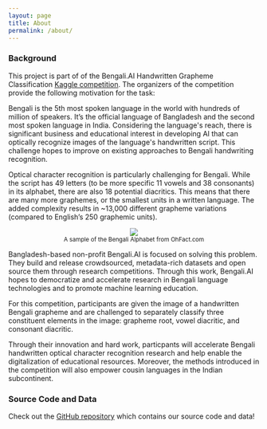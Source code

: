 ```yaml
---
layout: page
title: About
permalink: /about/
---
```


### Background

This project is part of of the Bengali.AI Handwritten Grapheme Classification [Kaggle competition](https://www.kaggle.com/c/bengaliai-cv19). The organizers of the competition provide the following motivation for the task:

Bengali is the 5th most spoken language in the world with hundreds of million of speakers. It’s the official language of Bangladesh and the second most spoken language in India. Considering the language's reach, there is significant business and educational interest in developing AI that can optically recognize images of the language's handwritten script. This challenge hopes to improve on existing approaches to Bengali handwriting recognition.

Optical character recognition is particularly challenging for Bengali. While the script has 49 letters (to be more specific 11 vowels and 38 consonants) in its alphabet, there are also 18 potential diacritics. This means that there are many more graphemes, or the smallest units in a written language. The added complexity results in ~13,000 different grapheme variations (compared to English’s 250 graphemic units).

<p align="center">
  <img src="https://ohfact.com/wp-content/uploads/2017/03/Alphabets-of-Bengali-Language.jpg">
  <br/>
  <small>A sample of the Bengali Alphabet from OhFact.com</small>
</p>

Bangladesh-based non-profit Bengali.AI is focused on solving this problem. They build and release crowdsourced, metadata-rich datasets and open source them through research competitions. Through this work, Bengali.AI hopes to democratize and accelerate research in Bengali language technologies and to promote machine learning education.

For this competition, participants are given the image of a handwritten Bengali grapheme and are challenged to separately classify three constituent elements in the image: grapheme root, vowel diacritic, and consonant diacritic.

Through their innovation and hard work, particpants will accelerate Bengali handwritten optical character recognition research and help enable the digitalization of educational resources. Moreover, the methods introduced in the competition will also empower cousin languages in the Indian subcontinent.

### Source Code and Data

Check out the [GitHub repository](https://github.com/csjasonchan357/bengali-char-recognition) which contains our source code and data!

